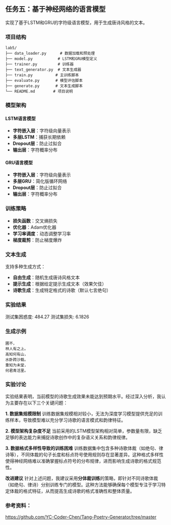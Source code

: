 ## 任务五：基于神经网络的语言模型

实现了基于LSTM和GRU的字符级语言模型，用于生成唐诗风格的文本。

### 项目结构

```
lab5/
├── data_loader.py      # 数据加载和预处理
├── model.py           # LSTM和GRU模型定义
├── trainer.py         # 训练器
├── text_generator.py  # 文本生成器
├── train.py          # 主训练脚本
├── evaluate.py       # 模型评估脚本
├── generate.py       # 文本生成脚本
└── README.md        # 项目说明
```

### 模型架构

#### LSTM语言模型

- **字符嵌入层**：字符级向量表示
- **多层LSTM**：捕获长期依赖
- **Dropout层**：防止过拟合
- **输出层**：字符概率分布

#### GRU语言模型

- **字符嵌入层**：字符级向量表示
- **多层GRU**：简化版循环网络
- **Dropout层**：防止过拟合
- **输出层**：字符概率分布

### 训练策略

- **损失函数**：交叉熵损失
- **优化器**：Adam优化器
- **学习率调度**：动态调整学习率
- **梯度裁剪**：防止梯度爆炸

### 文本生成

支持多种生成方式：

- **自由生成**：随机生成唐诗风格文本
- **提示生成**：根据给定提示生成文本（效果欠佳）
- **诗歌生成**：生成特定格式的诗歌（默认七言绝句）

### 实验结果

测试集困惑度: 484.27
测试集损失: 6.1826

### 生成示例

```
圃不，
林人有之上。
高知何有山，
水卧跨沙载。
重知为未堂，
何君青活里。
```

### 实验讨论

实验结果表明，当前模型的诗歌生成效果未能达到预期水平。经过深入分析，我认为主要存在以下三个关键问题：

**1. 数据集规模限制**
训练数据集规模相对较小，无法为深度学习模型提供充足的训练样本，导致模型难以充分学习诗歌的语言模式和韵律特征。

**2. 模型架构复杂度不足**
当前采用的LSTM模型架构相对简单，参数量有限，缺乏足够的表达能力来捕捉诗歌创作中的复杂语义关系和韵律规律。

**3. 数据格式多样性导致的训练困难**
训练数据集中包含多种诗歌体裁（如绝句、律诗等），不同体裁的句子长度和标点符号使用规则存在显著差异。这种格式多样性使得神经网络难以准确掌握标点符号的分布规律，进而影响生成诗歌的格式规范性。

**改进建议**
针对上述问题，我建议采用**分体裁训练**的策略，即针对不同诗歌体裁（如绝句、律诗）分别训练专门的模型。这种方法能够确保每个模型专注于学习特定体裁的格式特征，从而提高生成诗歌的格式准确性和整体质量。

### 参考资料：

 https://github.com/YC-Coder-Chen/Tang-Poetry-Generator/tree/master